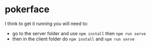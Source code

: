 # pokerface


I think to get it running you will need to:
- go to the server folder and use `npm install` then `npm run serve`
- then in the client folder do `npm install` and `npm run serve`

